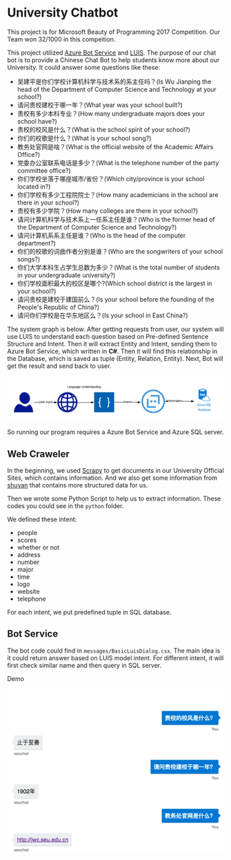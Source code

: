 # University Chatbot

This project is for Microsoft Beauty of Programming 2017 Competition. Our Team won 32/1000 in this compeition.

This project utilized [Azure Bot Service](https://azure.microsoft.com/en-us/services/bot-service) and [LUIS](https://azure.microsoft.com/en-us/services/cognitive-services/language-understanding-intelligent-service/). The purpose of our chat bot is to provide a Chinese Chat Bot to help students know more about our University. It could answer some questions like these:

- 吴建平是你们学校计算机科学与技术系的系主任吗？(Is Wu Jianping the head of the Department of Computer Science and Technology at your school?)
- 请问贵校建校于哪一年？(What year was your school built?)
- 贵校有多少本科专业？(How many undergraduate majors does your school have?)
- 贵校的校风是什么？(What is the school spirit of your school?)
- 你们的校歌是什么？(What is your school song?)
- 教务处官网是啥？(What is the official website of the Academic Affairs Office?)
- 党委办公室联系电话是多少？(What is the telephone number of the party committee office?)
- 你们学校坐落于哪座城市/省份？(Which city/province is your school located in?)
- 你们学校有多少工程院院士？(How many academicians in the school are there in your school?)
- 贵校有多少学院？(How many colleges are there in your school?)
- 请问计算机科学与技术系上一任系主任是谁？(Who is the former head of the Department of Computer Science and Technology?)
- 请问计算机系系主任是谁？(Who is the head of the computer department?)
- 你们的校歌的词曲作者分别是谁？(Who are the songwriters of your school songs?)
- 你们大学本科生占学生总数为多少？(What is the total number of students in your undergraduate university?)
- 你们学校面积最大的校区是哪个?(Which school district is the largest in your school?)
- 请问贵校是建校于建国前么？(Is your school before the founding of the People's Republic of China?)
- 请问你们学校是在华东地区么？(Is your school in East China?)


The system graph is below. After getting requests from user, our system will use LUIS to understand each question based on Pre-defined Sentence Structure and Intent. Then it will extract Entity and Intent, sending them to Azure Bot Service, which written in **C#**. Then it will find this relationship in the Database, which is saved as tuple (Entity, Relation, Entity). Next, Bot will get the result and send back to user.

![](bot.png)

So running our program requires a Azure Bot Service and Azure SQL server. 

## Web Craweler

In the beginning, we used [Scrapy](https://scrapy.org/) to get documents in our University Official Sites, which contains information. And we also get some information from [shuyan](http://shuyantech.com/) that contains more structured data for us. 

Then we wrote some Python Script to help us to extract information. These codes you could see in the `python` folder.

We defined these intent:

- people
- scores
- whether or not
- address
- number
- major
- time
- logo
- website
- telephone

For each intent, we put predefined tuple in SQL database.

## Bot Service

The bot code could find in `messages/BasicLuisDialog.csx`. The main idea is it could return answer based on LUIS model intent. For different intent, it will first check similar name and then query in SQL server.


Demo

![](screenshot.png)